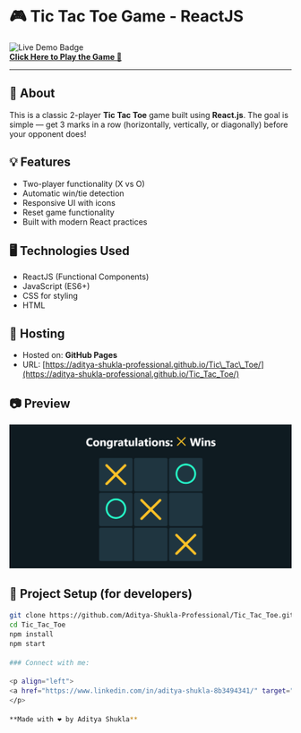 🎮 Tic Tac Toe Game - ReactJS
=============================

![Live Demo Badge](https://img.shields.io/badge/Live-Demo-green?style=for-the-badge)  
[**Click Here to Play the Game 🚀**](https://aditya-shukla-professional.github.io/Tic_Tac_Toe/)

* * *

📌 About
--------

This is a classic 2-player **Tic Tac Toe** game built using **React.js**. The goal is simple — get 3 marks in a row (horizontally, vertically, or diagonally) before your opponent does!

💡 Features
-----------

*   Two-player functionality (X vs O)
*   Automatic win/tie detection
*   Responsive UI with icons
*   Reset game functionality
*   Built with modern React practices

🖥️ Technologies Used
---------------------

*   ReactJS (Functional Components)
*   JavaScript (ES6+)
*   CSS for styling
*   HTML

🚀 Hosting
----------

*   Hosted on: **GitHub Pages**
*   URL: [https://aditya-shukla-professional.github.io/Tic\_Tac\_Toe/](https://aditya-shukla-professional.github.io/Tic_Tac_Toe/)

📷 Preview
----------

![Tic Tac Toe Screenshot](preview.png)

📁 Project Setup (for developers)
---------------------------------

```bash
git clone https://github.com/Aditya-Shukla-Professional/Tic_Tac_Toe.git
cd Tic_Tac_Toe
npm install
npm start

### Connect with me:

<p align="left">
<a href="https://www.linkedin.com/in/aditya-shukla-8b3494341/" target="blank"><img align="center" src="https://raw.githubusercontent.com/rahuldkjain/github-profile-readme-generator/master/src/images/icons/Social/linked-in-alt.svg" alt="aditya shukla" height="30" width="40" /></a>
</p>

**Made with ❤️ by Aditya Shukla**
